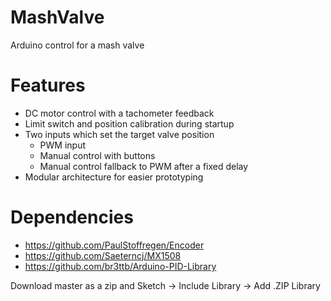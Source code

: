# MashValve
Arduino control for a mash valve

# Features
- DC motor control with a tachometer feedback
- Limit switch and position calibration during startup
- Two inputs which set the target valve position
   * PWM input
   * Manual control with buttons
   * Manual control fallback to PWM after a fixed delay
- Modular architecture for easier prototyping

# Dependencies
- https://github.com/PaulStoffregen/Encoder
- https://github.com/Saeterncj/MX1508
- https://github.com/br3ttb/Arduino-PID-Library
 
Download master as a zip and Sketch -> Include Library -> Add .ZIP Library

